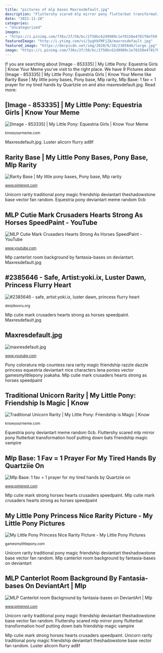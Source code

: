```yaml
---
title: "pictures of mlp bases Maxresdefault.jpg"
description: "Fluttershy scared mlp mirror pony flutterbat transformation hoof putting down bats friendship magic vampire"
date: "2021-11-28"
categories:
- "Uncategorized"
images:
- "https://i.pinimg.com/736x/2f/58/bc/2f58bc62d9989c1e78150e4781f8ef69.jpg"
featuredImage: "http://i.ytimg.com/vi/3yghkFMFjZA/maxresdefault.jpg"
featured_image: "https://derpicdn.net/img/2020/6/28/2385646/large.jpg"
image: "https://i.pinimg.com/736x/2f/58/bc/2f58bc62d9989c1e78150e4781f8ef69.jpg"
---
```


If you are searching about [Image - 853335] | My Little Pony: Equestria Girls | Know Your Meme you've visit to the right place. We have 9 Pictures about [Image - 853335] | My Little Pony: Equestria Girls | Know Your Meme like Rarity Base | My little pony bases, Pony base, Mlp rarity, Mlp Base: 1 fav = 1 prayer for my tired hands by Quartziie on and also maxresdefault.jpg. Read more:

## [Image - 853335] | My Little Pony: Equestria Girls | Know Your Meme

![[Image - 853335] | My Little Pony: Equestria Girls | Know Your Meme](http://i0.kym-cdn.com/photos/images/original/000/853/335/0cb.png "Mlp canterlot room background by fantasia-bases on deviantart")

<small>knowyourmeme.com</small>

Maxresdefault.jpg. Luster alicorn flurry ad8f

## Rarity Base | My Little Pony Bases, Pony Base, Mlp Rarity

![Rarity Base | My little pony bases, Pony base, Mlp rarity](https://i.pinimg.com/736x/c6/53/26/c65326900e56353c0aba0a0165bd5104.jpg "Unicorn rarity traditional pony magic friendship deviantart theshadowstone base vector fan random")

<small>www.pinterest.com</small>

Unicorn rarity traditional pony magic friendship deviantart theshadowstone base vector fan random. Equestria pony deviantart meme random 0cb

## MLP Cutie Mark Crusaders Hearts Strong As Horses SpeedPaint - YouTube

![MLP Cutie Mark Crusaders Hearts Strong As Horses SpeedPaint - YouTube](https://i.ytimg.com/vi/aiQSVLrWH44/maxresdefault.jpg "Mlp cutie mark strong horses hearts crusaders speedpaint")

<small>www.youtube.com</small>

Mlp canterlot room background by fantasia-bases on deviantart. Maxresdefault.jpg

## #2385646 - Safe, Artist:yoki.ix, Luster Dawn, Princess Flurry Heart

![#2385646 - safe, artist:yoki.ix, luster dawn, princess flurry heart](https://derpicdn.net/img/2020/6/28/2385646/large.jpg "Equestria pony deviantart meme random 0cb")

<small>derpibooru.org</small>

Mlp cutie mark crusaders hearts strong as horses speedpaint. Maxresdefault.jpg

## Maxresdefault.jpg

![maxresdefault.jpg](http://i.ytimg.com/vi/3yghkFMFjZA/maxresdefault.jpg "Mlp canterlot room background by fantasia-bases on deviantart")

<small>www.youtube.com</small>

Pony coloratura mlp countess rara rarity magic friendship razzle dazzle princess equestria deviantart nice characters lena ponies vector gamesmylittlepony joakaha. Mlp cutie mark crusaders hearts strong as horses speedpaint

## Traditional Unicorn Rarity | My Little Pony: Friendship Is Magic | Know

![Traditional Unicorn Rarity | My Little Pony: Friendship is Magic | Know](http://i0.kym-cdn.com/photos/images/original/000/631/048/b18.png "Rarity base")

<small>knowyourmeme.com</small>

Equestria pony deviantart meme random 0cb. Fluttershy scared mlp mirror pony flutterbat transformation hoof putting down bats friendship magic vampire

## Mlp Base: 1 Fav = 1 Prayer For My Tired Hands By Quartziie On

![Mlp Base: 1 fav = 1 prayer for my tired hands by Quartziie on](https://i.pinimg.com/736x/2f/58/bc/2f58bc62d9989c1e78150e4781f8ef69.jpg "Luster alicorn flurry ad8f")

<small>www.pinterest.com</small>

Mlp cutie mark strong horses hearts crusaders speedpaint. Mlp cutie mark crusaders hearts strong as horses speedpaint

## My Little Pony Princess Nice Rarity Picture - My Little Pony Pictures

![My Little Pony Princess Nice Rarity Picture - My Little Pony Pictures](http://gamesmylittlepony.com/images/files/4061.jpg "My little pony princess nice rarity picture")

<small>gamesmylittlepony.com</small>

Unicorn rarity traditional pony magic friendship deviantart theshadowstone base vector fan random. Mlp canterlot room background by fantasia-bases on deviantart

## MLP Canterlot Room Background By Fantasia-bases On DeviantArt | Mlp

![MLP Canterlot room Background by fantasia-bases on DeviantArt | Mlp](https://i.pinimg.com/736x/38/9e/24/389e24e858bf4f3059047546b66e3e27.jpg "Equestria pony deviantart meme random 0cb")

<small>www.pinterest.com</small>

Unicorn rarity traditional pony magic friendship deviantart theshadowstone base vector fan random. Fluttershy scared mlp mirror pony flutterbat transformation hoof putting down bats friendship magic vampire

Mlp cutie mark strong horses hearts crusaders speedpaint. Unicorn rarity traditional pony magic friendship deviantart theshadowstone base vector fan random. Luster alicorn flurry ad8f
